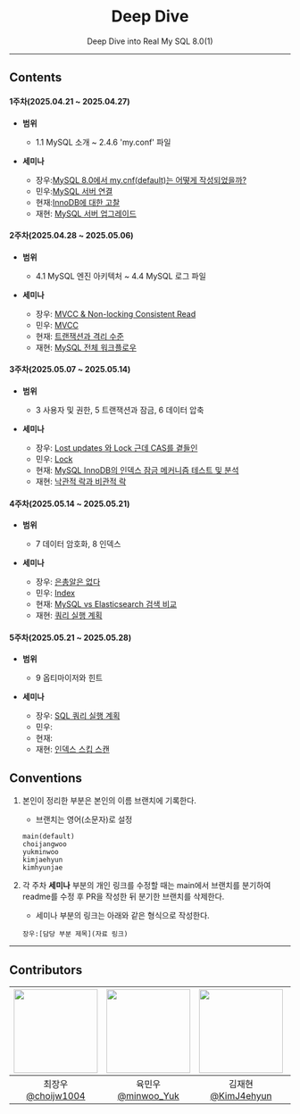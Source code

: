 <div align="center">

# Deep Dive  
Deep Dive into Real My SQL 8.0(1)

--- 
</div>

## Contents
#### 1주차(2025.04.21 ~ 2025.04.27)
- **범위** 
    - 1.1 MySQL 소개 ~ 2.4.6 'my.conf' 파일 

- **세미나**
    - 장우:[MySQL 8.0에서 my.cnf(default)는 어떻게 작성되었을까?](https://github.com/BackEndDeepDive/RealMySQL8.0_1/blob/main/ChoiJangWoo/Ch%201/README.md)
    - 민우:[MySQL 서버 연결](https://github.com/BackEndDeepDive/RealMySQL8.0_1/blob/main/YukMinWoo/MySQL-%EC%84%9C%EB%B2%84-%EC%97%B0%EA%B2%B0.md) 
    - 현재:[InnoDB에 대한 고찰](https://github.com/BackEndDeepDive/RealMySQL8.0_1/blob/main/kimhyeonjae/1%EC%A3%BC%EC%B0%A8.%20InnoDB%EC%97%90%20%EB%8C%80%ED%95%9C%20%EA%B3%A0%EC%B0%B0.md)
    - 재현: [MySQL 서버 업그레이드](https://github.com/BackEndDeepDive/RealMySQL8.0_1/blob/main/KimJaeHyun/1주차.MySQL_서버_업그레이드.md) 

#### 2주차(2025.04.28 ~ 2025.05.06)
- **범위** 
    - 4.1 MySQL 엔진 아키텍처 ~ 4.4 MySQL 로그 파일

- **세미나**
    - 장우: [MVCC & Non-locking Consistent Read](https://github.com/BackEndDeepDive/RealMySQL8.0_1/blob/choijangwoo/ChoiJangWoo/Ch%202/README.md)
    - 민우: [MVCC](https://github.com/BackEndDeepDive/RealMySQL8.0_1/blob/main/YukMinWoo/week-2/MVCC.md)
    - 현재: [트랜잭션과 격리 수준](https://github.com/BackEndDeepDive/RealMySQL8.0_1/blob/main/kimhyeonjae/2%EC%A3%BC%EC%B0%A8.%20%ED%8A%B8%EB%9E%9C%EC%9E%AD%EC%85%98%EA%B3%BC%20%EA%B2%A9%EB%A6%AC%20%EC%88%98%EC%A4%80.md)
    - 재현: [MySQL 전체 워크플로우](https://github.com/BackEndDeepDive/RealMySQL8.0_1/blob/main/KimJaeHyun/2주차.MySQL_전체_워크플로우.md) 

#### 3주차(2025.05.07 ~ 2025.05.14)
- **범위** 
    - 3 사용자 및 권한, 5 트랜잭션과 잠금, 6 데이터 압축

- **세미나**
    - 장우: [Lost updates 와 Lock 근데 CAS를 곁들인](https://github.com/BackEndDeepDive/RealMySQL8.0_1/tree/choijangwoo/ChoiJangWoo/Ch%203)
    - 민우: [Lock](https://github.com/BackEndDeepDive/RealMySQL8.0_1/blob/main/YukMinWoo/week-3/Lock.md)
    - 현재: [MySQL InnoDB의 인덱스 잠금 메커니즘 테스트 및 분석](https://github.com/BackEndDeepDive/RealMySQL8.0_1/blob/main/kimhyeonjae/3%EC%A3%BC%EC%B0%A8.%20InnoDB%20%EC%9D%B8%EB%8D%B1%EC%8A%A4%20%EC%9E%A0%EA%B8%88%20%ED%85%8C%EC%8A%A4%ED%8A%B8.md)
    - 재현: [낙관적 락과 비관적 락](https://github.com/BackEndDeepDive/RealMySQL8.0_1/blob/main/KimJaeHyun/3주차.낙관적_락과_비관적_락.md) 

#### 4주차(2025.05.14 ~ 2025.05.21)
- **범위** 
    - 7 데이터 암호화, 8 인덱스

- **세미나**
    - 장우: [은총알은 없다](https://github.com/BackEndDeepDive/RealMySQL8.0_1/tree/choijangwoo/ChoiJangWoo/Ch%204)
    - 민우: [Index](https://github.com/BackEndDeepDive/RealMySQL8.0_1/blob/main/YukMinWoo/week-4/Clustered%20Index%20%26%20Non-Clustered%20Index.md)
    - 현재: [MySQL vs Elasticsearch 검색 비교](https://github.com/BackEndDeepDive/RealMySQL8.0_1/blob/main/kimhyeonjae/4%EC%A3%BC%EC%B0%A8.%20MySQL%20vs%20Elasticsearch%20%EA%B2%80%EC%83%89%20%EB%B9%84%EA%B5%90.md) 
    - 재현: [쿼리 실행 계획](https://github.com/BackEndDeepDive/RealMySQL8.0_1/blob/main/KimJaeHyun/4주차.쿼리_실행_계획.md) 

#### 5주차(2025.05.21 ~ 2025.05.28)
- **범위** 
    - 9 옵티마이저와 힌트 

- **세미나**
    - 장우: [SQL 쿼리 실행 계획](https://github.com/BackEndDeepDive/RealMySQL8.0_1/tree/choijangwoo/ChoiJangWoo/Ch%205)
    - 민우: 
    - 현재:  
    - 재현: [인덱스 스킵 스캔](https://github.com/BackEndDeepDive/RealMySQL8.0_1/blob/main/KimJaeHyun/5주차.인덱스_스킵_스캔.md) 

## Conventions
1. 본인이 정리한 부분은 본인의 이름 브랜치에 기록한다.
    - 브랜치는 영어(소문자)로 설정

    ```
    main(default)
    choijangwoo
    yukminwoo
    kimjaehyun
    kimhyunjae
    ```

2. 각 주차 **세미나** 부분의 개인 링크를 수정할 때는 main에서 브랜치를 분기하여 readme를 수정 후 PR을 작성한 뒤 분기한 브랜치를 삭제한다.

    - 세미나 부분의 링크는 아래와 같은 형식으로 작성한다.
    ```
    장우:[담당 부분 제목](자료 링크)
    ```

---

## Contributors

|<img src="https://github.com/choijw1004.png" width="150" height="150"/>|<img src="https://github.com/FickleBoBo.png" width="150" height="150"/>|<img src="https://github.com/KimJ4ehyun.png" width="150" height="150"/>|<img src="https://github.com/Kguswo.png" width="150" height="150"/>|
|:-:|:-:|:-:|:-:|
|최장우<br/>[@choijw1004](https://github.com/choijw1004)|육민우<br/>[@minwoo_Yuk](https://github.com/FickleBoBo)|김재현<br/>[@KimJ4ehyun](https://github.com/KimJ4ehyun)|김현재<br/>[@Kguswo](https://github.com/Kguswo)|
